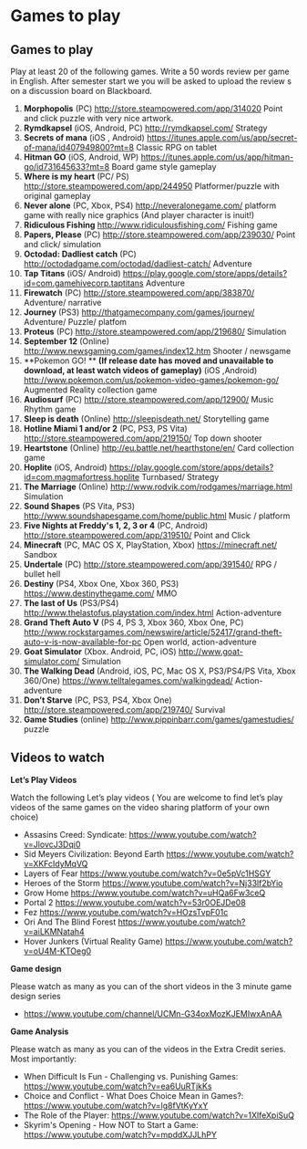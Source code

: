 # Games to play

## Games to play

Play at least 20 of the following games. Write a 50 words review per game in English. After semester start we you will be asked to upload the review s on a discussion board on Blackboard.

1. **Morphopolis** (PC) http://store.steampowered.com/app/314020 Point and click puzzle with very nice artwork.
2. **Rymdkapsel** (iOS, Android, PC) http://rymdkapsel.com/ Strategy
3. **Secrets of mana** (iOS , Android) https://itunes.apple.com/us/app/secret-of-mana/id407949800?mt=8 Classic RPG on tablet
4. **Hitman GO** (iOS, Android, WP) https://itunes.apple.com/us/app/hitman-go/id731645633?mt=8 Board game style gameplay
5. **Where is my heart** (PC/ PS) http://store.steampowered.com/app/244950 Platformer/puzzle with original gameplay
6. **Never alone** (PC, Xbox, PS4) http://neveralonegame.com/ platform game with really nice graphics (And player character is inuit!)
7. **Ridiculous Fishing** http://www.ridiculousfishing.com/ Fishing game
8. **Papers, Please** (PC) http://store.steampowered.com/app/239030/ Point and click/ simulation
9. **Octodad: Dadliest catch** (PC) http://octodadgame.com/octodad/dadliest-catch/ Adventure
10. **Tap Titans** (iOS/ Android) https://play.google.com/store/apps/details?id=com.gamehivecorp.taptitans Adventure
11. **Firewatch** (PC) http://store.steampowered.com/app/383870/ Adventure/ narrative
12. **Journey** (PS3) http://thatgamecompany.com/games/journey/ Adventure/ Puzzle/ platfom
13. **Proteus** (PC) http://store.steampowered.com/app/219680/ Simulation
14. **September 12** (Online) http://www.newsgaming.com/games/index12.htm Shooter / newsgame
15. **Pokemon GO! ** **(If release date has moved and unavailable to download, at least watch videos of gameplay)** (iOS ,Android) http://www.pokemon.com/us/pokemon-video-games/pokemon-go/ Augmented Reality collection game
16. **Audiosurf** (PC) http://store.steampowered.com/app/12900/ Music Rhythm game
17. **Sleep is death** (Online) http://sleepisdeath.net/ Storytelling game
18. **Hotline Miami 1 and/or 2** (PC, PS3, PS Vita) http://store.steampowered.com/app/219150/ Top down shooter
19. **Heartstone** (Online) http://eu.battle.net/hearthstone/en/ Card collection game
20. **Hoplite** (iOS, Android) https://play.google.com/store/apps/details?id=com.magmafortress.hoplite Turnbased/ Strategy
21. **The Marriage** (Online) http://www.rodvik.com/rodgames/marriage.html Simulation
22. **Sound Shapes** (PS Vita, PS3) http://www.soundshapesgame.com/home/public.html Music / platform
23. **Five Nights at Freddy's 1, 2, 3 or 4** (PC, Android) http://store.steampowered.com/app/319510/ Point and Click
24. **Minecraft** (PC, MAC OS X, PlayStation, Xbox) https://minecraft.net/ Sandbox
25. **Undertale** (PC) http://store.steampowered.com/app/391540/ RPG / bullet hell
26. **Destiny** (PS4, Xbox One, Xbox 360, PS3) https://www.destinythegame.com/ MMO
27. **The last of Us** (PS3/PS4) http://www.thelastofus.playstation.com/index.html Action-adventure
28. **Grand Theft Auto V** (PS 4, PS 3, Xbox 360, Xbox One, PC) http://www.rockstargames.com/newswire/article/52417/grand-theft-auto-v-is-now-available-for-pc Open world, action-adventure
29. **Goat Simulator** (Xbox. Android, PC, iOS) http://www.goat-simulator.com/ Simulation
30. **The Walking Dead** (Android, iOS, PC, Mac OS X, PS3/PS4/PS Vita, Xbox 360/One) https://www.telltalegames.com/walkingdead/ Action-adventure
31. **Don’t Starve** (PC, PS3, PS4, Xbox One) http://store.steampowered.com/app/219740/ Survival
32. **Game Studies** (online) http://www.pippinbarr.com/games/gamestudies/ puzzle

## Videos to watch

**Let’s Play Videos**

Watch the following Let’s play videos ( You are welcome to find let’s play videos of the same games on the video sharing platform of your own choice)

- Assasins Creed: Syndicate: https://www.youtube.com/watch?v=JlovcJ3Dqi0
- Sid Meyers Civilization: Beyond Earth https://www.youtube.com/watch?v=XKFcIdyMqVQ
- Layers of Fear https://www.youtube.com/watch?v=0e5pVc1HSGY
- Heroes of the Storm https://www.youtube.com/watch?v=Nj33lf2bYio
- Grow Home https://www.youtube.com/watch?v=uHQa6Fw3ceQ
- Portal 2 https://www.youtube.com/watch?v=53r0OEJDe08
- Fez https://www.youtube.com/watch?v=HOzsTvpF01c
- Ori And The Blind Forest https://www.youtube.com/watch?v=aiLKMNatah4
- Hover Junkers (Virtual Reality Game) https://www.youtube.com/watch?v=oU4M-KTOeg0

**Game design**

Please watch as many as you can of the short videos in the 3 minute game design series

- https://www.youtube.com/channel/UCMn-G34oxMozKJEMIwxAnAA

**Game Analysis**

Please watch as many as you can of the videos in the Extra Credit series. Most importantly:

- When Difficult Is Fun - Challenging vs. Punishing Games: https://www.youtube.com/watch?v=ea6UuRTjkKs
- Choice and Conflict - What Does Choice Mean in Games?: https://www.youtube.com/watch?v=lg8fVtKyYxY
- The Role of the Player: https://www.youtube.com/watch?v=1XlfeXpiSuQ
- Skyrim's Opening - How NOT to Start a Game: https://www.youtube.com/watch?v=mpddXJJLhPY
